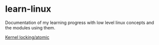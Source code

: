 # learn-linux
Documentation of my learning progress with low level linux concepts and the modules using them.

[Kernel locking/atomic](locking_atomic.md)
